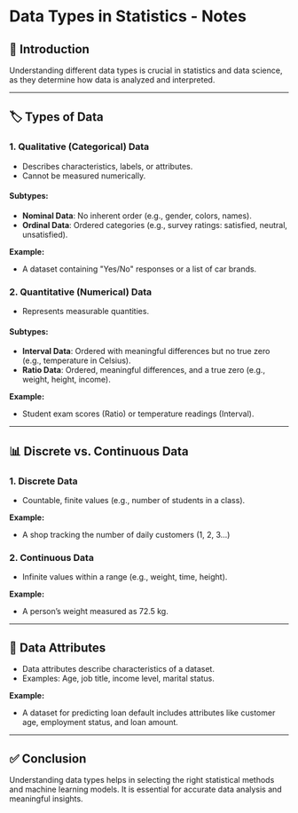 # Data Types in Statistics - Notes

## 📌 Introduction
Understanding different data types is crucial in statistics and data science, as they determine how data is analyzed and interpreted.

---

## 🏷️ Types of Data
### 1. **Qualitative (Categorical) Data**
   - Describes characteristics, labels, or attributes.
   - Cannot be measured numerically.
   
   #### **Subtypes:**
   - **Nominal Data**: No inherent order (e.g., gender, colors, names).
   - **Ordinal Data**: Ordered categories (e.g., survey ratings: satisfied, neutral, unsatisfied).
   
   **Example:**
   - A dataset containing "Yes/No" responses or a list of car brands.

### 2. **Quantitative (Numerical) Data**
   - Represents measurable quantities.
   
   #### **Subtypes:**
   - **Interval Data**: Ordered with meaningful differences but no true zero (e.g., temperature in Celsius).
   - **Ratio Data**: Ordered, meaningful differences, and a true zero (e.g., weight, height, income).
   
   **Example:**
   - Student exam scores (Ratio) or temperature readings (Interval).

---

## 📊 **Discrete vs. Continuous Data**
### 1. **Discrete Data**
   - Countable, finite values (e.g., number of students in a class).
   
   **Example:**
   - A shop tracking the number of daily customers (1, 2, 3...)

### 2. **Continuous Data**
   - Infinite values within a range (e.g., weight, time, height).
   
   **Example:**
   - A person’s weight measured as 72.5 kg.

---

## 📌 **Data Attributes**
- Data attributes describe characteristics of a dataset.
- Examples: Age, job title, income level, marital status.

**Example:**
- A dataset for predicting loan default includes attributes like customer age, employment status, and loan amount.

---

## ✅ **Conclusion**
Understanding data types helps in selecting the right statistical methods and machine learning models. It is essential for accurate data analysis and meaningful insights.

